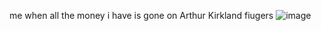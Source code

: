 me when all the money i have is gone on Arthur Kirkland fiugers ![image](https://github.com/user-attachments/assets/7b583f67-191e-4955-914f-c6c9a4e9256b) 
